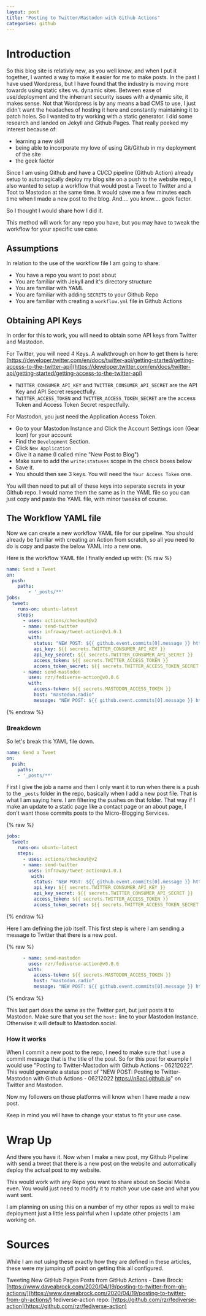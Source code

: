 ```yaml
---
layout: post
title: "Posting to Twitter/Mastodon with Github Actions"
categories: github
---
```


# Introduction

So this blog site is relativly new, as you well know, and when I put it together, I wanted a way to make it easier for me to make posts. In the past I have used Wordpress, but I have found that the industry is moving more towards using static sites vs. dynamic sites. Between ease of use/deployment and the inherrant security issues with a dynamic site, it makes sense. Not that Wordpress is by any means a bad CMS to use, I just didn't want the headaches of hosting it here and constantly maintaining it to patch holes. So I wanted to try working with a static generator. I did some research and landed on Jekyll and Github Pages. That really peeked my interest because of:

* learning a new skill
* being able to incorporate my love of using Git/Github in my deployment of the site
* the geek factor

Since I am using Github and have a CI/CD pipeline (Github Action) already setup to automagically deploy my blog site on a push to the website repo, I also wanted to setup a workflow that would post a Tweet to Twitter and a Toot to Mastodon at the same time. It would save me a few minutes each time when I made a new post to the blog. And.... you know.... geek factor.

So I thought I would share how I did it.

This method will work for any repo you have, but you may have to tweak the workflow for your specific use case.

## Assumptions

In relation to the use of the workflow file I am going to share:

* You have a repo you want to post about
* You are familiar with Jekyll and it's directory structure
* You are familiar with YAML
* You are familiar with adding ```SECRETS``` to your Github Repo
* You are familiar with creating a ```workflow.yml``` file in Github Actions

## Obtaining API Keys

In order for this to work, you will need to obtain some API keys from Twitter and Mastodon.

For Twitter, you will need 4 Keys. A walkthrough on how to get them is here: [https://developer.twitter.com/en/docs/twitter-api/getting-started/getting-access-to-the-twitter-api](https://developer.twitter.com/en/docs/twitter-api/getting-started/getting-access-to-the-twitter-api)

* ```TWITTER_CONSUMER_API_KEY``` and ```TWITTER_CONSUMER_API_SECRET``` are the API Key and API Secret respectfully.
* ```TWITTER_ACCESS_TOKEN``` and ```TWITTER_ACCESS_TOKEN_SECRET``` are the access Token and Access Token Secret respectfully.

For Mastodon, you just need the Application Access Token.
* Go to your Mastodon Instance and Click the Account Settings icon (Gear Icon) for your account
* Find the ```Development``` Section.
* Click ```New Application```
* Give it a name (I called mine "New Post to Blog")
* Make sure to add the ```write:statuses``` scope in the check boxes below
* Save it.
* You should then see 3 keys. You will need the ```Your Access Token``` one.

You will then need to put all of these keys into seperate secrets in your Github repo. I would name them the same as in the YAML file so you can just copy and paste the YAML file, with minor tweaks of course.

## The Workflow YAML file

Now we can create a new workflow YAML file for our pipeline. You should already be familiar with creating an Action from scratch, so all you need to do is copy and paste the below YAML into a new one.

Here is the workflow YAML file I finally ended up with:
{% raw %}
```yaml
name: Send a Tweet
on:
  push:
    paths:
        - '_posts/**'
jobs:
  tweet:
    runs-on: ubuntu-latest
    steps:
      - uses: actions/checkout@v2
      - name: send-twitter
        uses: infraway/tweet-action@v1.0.1
        with:
          status: "NEW POST: ${{ github.event.commits[0].message }} https://n8acl.github.io"
          api_key: ${{ secrets.TWITTER_CONSUMER_API_KEY }}
          api_key_secret: ${{ secrets.TWITTER_CONSUMER_API_SECRET }}
          access_token: ${{ secrets.TWITTER_ACCESS_TOKEN }}
          access_token_secret: ${{ secrets.TWITTER_ACCESS_TOKEN_SECRET }}
      - name: send-mastodon
        uses: rzr/fediverse-action@v0.0.6
        with:
          access-token: ${{ secrets.MASTODON_ACCESS_TOKEN }}
          host: "mastodon.radio"
          message: "NEW POST: ${{ github.event.commits[0].message }} https://n8acl.github.io"
```
{% endraw %}

### Breakdown

So let's break this YAML file down.

```yaml
name: Send a Tweet
on:
  push:
    paths:
    - '_posts/**'
```

First I give the job a name and then I only want it to run when there is a push to the ```_posts``` folder in the repo, basically when I add a new post file. That is what I am saying here. I am filtering the pushes on that folder. That way if I make an update to a static page like a contact page or an about page, I don't want those commits posts to the Micro-Blogging Services.

{% raw %}
```yaml
jobs:
  tweet:
    runs-on: ubuntu-latest
    steps:
      - uses: actions/checkout@v2
      - name: send-twitter
        uses: infraway/tweet-action@v1.0.1
         with:
          status: "NEW POST: ${{ github.event.commits[0].message }} https://n8acl.github.io"
          api_key: ${{ secrets.TWITTER_CONSUMER_API_KEY }}
          api_key_secret: ${{ secrets.TWITTER_CONSUMER_API_SECRET }}
          access_token: ${{ secrets.TWITTER_ACCESS_TOKEN }}
          access_token_secret: ${{ secrets.TWITTER_ACCESS_TOKEN_SECRET }}
```
{% endraw %}

Here I am defining the job itself. This first step is where I am sending a message to Twitter that there is a new post.

{% raw %}
```yaml
      - name: send-mastodon
        uses: rzr/fediverse-action@v0.0.6
        with:
          access-token: ${{ secrets.MASTODON_ACCESS_TOKEN }}
          host: "mastodon.radio"
          message: "NEW POST: ${{ github.event.commits[0].message }} https://n8acl.github.io"
```
{% endraw %}

This last part does the same as the Twitter part, but just posts it to Mastodon. Make sure that you set the ```host:``` line to your Mastodon Instance. Otherwise it will default to Mastodon.social.

### How it works

When I commit a new post to the repo, I need to make sure that I use a commit message that is the title of the post. So for this post for example I would use "Posting to Twitter-Mastodon with Github Actions - 06212022". This would generate a status post of "NEW POST: Posting to Twitter-Mastodon with Github Actions - 06212022 https://n8acl.github.io" on Twitter and Mastodon.

Now my followers on those platforms will know when I have made a new post.

Keep in mind you will have to change your status to fit your use case.

# Wrap Up

And there you have it. Now when I make a new post, my Github Pipeline with send a tweet that there is a new post on the website and automatically deploy the actual post to my website. 

This would work with any Repo you want to share about on Social Media even. You would just need to modify it to match your use case and what you want sent.

I am planning on using this on a number of my other repos as well to make deployment just a little less painful when I update other projects I am working on.

# Sources

While I am not using these exactly how they are defined in these articles, these were my jumping off point on getting this all configured.

Tweeting New GitHub Pages Posts from GitHub Actions - Dave Brock: [https://www.daveabrock.com/2020/04/19/posting-to-twitter-from-gh-actions/](https://www.daveabrock.com/2020/04/19/posting-to-twitter-from-gh-actions/)
fediverse-action repo: [https://github.com/rzr/fediverse-action](https://github.com/rzr/fediverse-action)